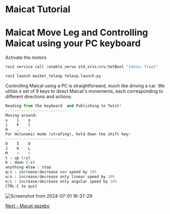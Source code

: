 # Maicat Tutorial
# Maicat Move Leg and Controlling Maicat using your PC keyboard

Activate the motors
```python
ros2 service call /enable_servo std_srvs/srv/SetBool "{data: True}"
```

```python
ros2 launch maibot_teleop teleop.launch.py
```

Controlling Maicat using a PC is straightforward, much like driving a car. We utilize a set of 9 keys to direct Maicat's movements, each corresponding to different directions and actions:
```python
Reading from the keyboard  and Publishing to Twist!
---------------------------
Moving around:
u    i    o
j    k    l
m    ,    .
For Holonomic mode (strafing), hold down the shift key:
---------------------------
U    I    O
J    K    L
M    <    >
t : up (+z)
b : down (-z)
anything else : stop
q/z : increase/decrease max speed by 10%
w/x : increase/decrease only linear speed by 10%
e/c : increase/decrease only angular speed by 10%
CTRL-C to quit
```


![Screenshot from 2024-07-01 16-37-29](https://github.com/macroact/maicat_tutorial/assets/106013071/12048b6b-728a-411d-a6e2-937510daf6e4)


[Next - Macat gazebo](../10_maicat_gazebo/README.md)
